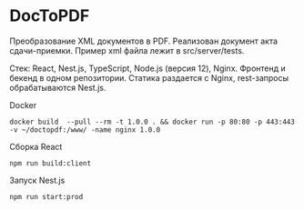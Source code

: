 
# DocToPDF
Преобразование XML документов в PDF. Реализован документ акта сдачи-приемки. Пример xml файла лежит в src/server/tests.

Стек: React, Nest.js, TypeScript, Node.js (версия 12), Nginx.
Фронтенд и бекенд в одном репозитории. Статика раздается с Nginx, rest-запросы обрабатываются Nest.js.

Docker
```shell script
docker build  --pull --rm -t 1.0.0 . && docker run -p 80:80 -p 443:443 -v ~/doctopdf:/www/ -name nginx 1.0.0
```
Сборка React
```shell script
npm run build:client
```
Запуск Nest.js
```shell script
npm run start:prod
```

